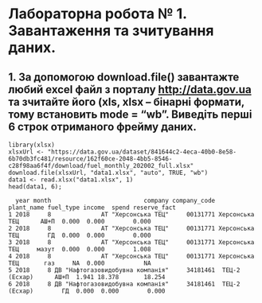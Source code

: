 # Лабораторна робота № 1. Завантаження та зчитування даних.

## 1. За допомогою download.file() завантажте любий excel файл з порталу http://data.gov.ua та зчитайте його (xls, xlsx – бінарні формати, тому встановить mode = “wb”. Виведіть перші 6 строк отриманого фрейму даних.

```{r}
library(xlsx)
xlsxUrl <- "https://data.gov.ua/dataset/841644c2-4eca-40b0-8e58-6b70db3fc481/resource/162f60ce-2048-4bb5-8546-c28f98aa6f4f/download/fuel_monthly_202002_full.xlsx"
download.file(xlsxUrl, "data1.xlsx", "auto", TRUE, "wb")
data1 <- read.xlsx("data1.xlsx", 1)
head(data1, 6);
```
```
  year month                          company company_code     plant_name fuel_type income  spend reserve_fact
1 2018     8              АТ "Херсонська ТЕЦ"     00131771 Херсонська ТЕЦ      АШ+П  0.000  0.000        0.000
2 2018     8              АТ "Херсонська ТЕЦ"     00131771 Херсонська ТЕЦ        ГД  0.000  0.000        0.000
3 2018     8              АТ "Херсонська ТЕЦ"     00131771 Херсонська ТЕЦ     мазут  0.000  0.000        1.008
4 2018     8              АТ "Херсонська ТЕЦ"     00131771 Херсонська ТЕЦ       газ     NA  0.000           NA
5 2018     8 ДВ "Нафтогазовидобувна компанія"     34181461  ТЕЦ-2 (Есхар)      АШ+П  1.941 18.378       18.254
6 2018     8 ДВ "Нафтогазовидобувна компанія"     34181461  ТЕЦ-2 (Есхар)        ГД  0.000  0.000        0.000
```

